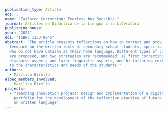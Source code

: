 ```yaml
---
publication_type: Article
eds: .
name: "Tailored Correction: Fearless but Sensible."
journal: Articles de Didàctica de la Llengua i la Literatura
publishing_house: .
year: "2024"
doi: "ISBN: 1133-9845"
abstract: "The article presents reflections on how to correct and provide
  feedback on the written texts of secondary school students, specifically those
  who do not have Catalan as their home language. Different types of correction
  are proposed, and two strategies are recommended: a) first correcting
  discourse aspects and later linguistic aspects, and b) tailoring corrections
  to the characteristics and needs of the students."
authors:
  - Marilisa Birello
elbec_members_involved:
  - Marilisa Birello
projects:
  - "Teaching innovation project: Design and implementation of a digital
    portfolio for the development of the reflective practice of future teachers
    on written language"
---
```

